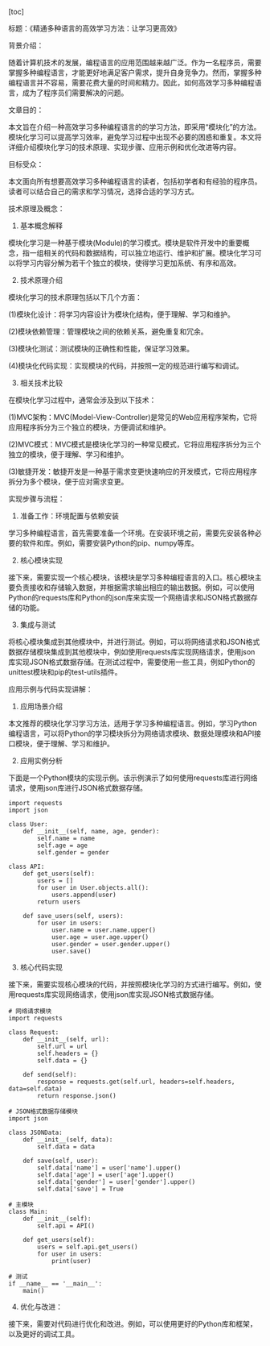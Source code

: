 
[toc]                    
                
                
标题：《精通多种语言的高效学习方法：让学习更高效》

背景介绍：

随着计算机技术的发展，编程语言的应用范围越来越广泛。作为一名程序员，需要掌握多种编程语言，才能更好地满足客户需求，提升自身竞争力。然而，掌握多种编程语言并不容易，需要花费大量的时间和精力。因此，如何高效学习多种编程语言，成为了程序员们需要解决的问题。

文章目的：

本文旨在介绍一种高效学习多种编程语言的的学习方法，即采用“模块化”的方法。模块化学习可以提高学习效率，避免学习过程中出现不必要的困惑和重复。本文将详细介绍模块化学习的技术原理、实现步骤、应用示例和优化改进等内容。

目标受众：

本文面向所有想要高效学习多种编程语言的读者，包括初学者和有经验的程序员。读者可以结合自己的需求和学习情况，选择合适的学习方式。

技术原理及概念：

1. 基本概念解释

模块化学习是一种基于模块(Module)的学习模式。模块是软件开发中的重要概念，指一组相关的代码和数据结构，可以独立地运行、维护和扩展。模块化学习可以将学习内容分解为若干个独立的模块，使得学习更加系统、有序和高效。

2. 技术原理介绍

模块化学习的技术原理包括以下几个方面：

(1)模块化设计：将学习内容设计为模块化结构，便于理解、学习和维护。

(2)模块依赖管理：管理模块之间的依赖关系，避免重复和冗余。

(3)模块化测试：测试模块的正确性和性能，保证学习效果。

(4)模块化代码实现：实现模块的代码，并按照一定的规范进行编写和调试。

3. 相关技术比较

在模块化学习过程中，通常会涉及到以下技术：

(1)MVC架构：MVC(Model-View-Controller)是常见的Web应用程序架构，它将应用程序拆分为三个独立的模块，方便调试和维护。

(2)MVC模式：MVC模式是模块化学习的一种常见模式，它将应用程序拆分为三个独立的模块，便于理解、学习和维护。

(3)敏捷开发：敏捷开发是一种基于需求变更快速响应的开发模式，它将应用程序拆分为多个模块，便于应对需求变更。

实现步骤与流程：

1. 准备工作：环境配置与依赖安装

学习多种编程语言，首先需要准备一个环境。在安装环境之前，需要先安装各种必要的软件和库。例如，需要安装Python的pip、numpy等库。

2. 核心模块实现

接下来，需要实现一个核心模块，该模块是学习多种编程语言的入口。核心模块主要负责接收和存储输入数据，并根据需求输出相应的输出数据。例如，可以使用Python的requests库和Python的json库来实现一个网络请求和JSON格式数据存储的功能。

3. 集成与测试

将核心模块集成到其他模块中，并进行测试。例如，可以将网络请求和JSON格式数据存储模块集成到其他模块中，例如使用requests库实现网络请求，使用json库实现JSON格式数据存储。在测试过程中，需要使用一些工具，例如Python的unittest模块和pip的test-utils插件。

应用示例与代码实现讲解：

1. 应用场景介绍

本文推荐的模块化学习学习方法，适用于学习多种编程语言。例如，学习Python编程语言，可以将Python的学习模块拆分为网络请求模块、数据处理模块和API接口模块，便于理解、学习和维护。

2. 应用实例分析

下面是一个Python模块的实现示例。该示例演示了如何使用requests库进行网络请求，使用json库进行JSON格式数据存储。

```
import requests
import json

class User:
    def __init__(self, name, age, gender):
        self.name = name
        self.age = age
        self.gender = gender

class API:
    def get_users(self):
        users = []
        for user in User.objects.all():
            users.append(user)
        return users

    def save_users(self, users):
        for user in users:
            user.name = user.name.upper()
            user.age = user.age.upper()
            user.gender = user.gender.upper()
            user.save()
```

3. 核心代码实现

接下来，需要实现核心模块的代码，并按照模块化学习的方式进行编写。例如，使用requests库实现网络请求，使用json库实现JSON格式数据存储。

```
# 网络请求模块
import requests

class Request:
    def __init__(self, url):
        self.url = url
        self.headers = {}
        self.data = {}

    def send(self):
        response = requests.get(self.url, headers=self.headers, data=self.data)
        return response.json()

# JSON格式数据存储模块
import json

class JSONData:
    def __init__(self, data):
        self.data = data

    def save(self, user):
        self.data['name'] = user['name'].upper()
        self.data['age'] = user['age'].upper()
        self.data['gender'] = user['gender'].upper()
        self.data['save'] = True

# 主模块
class Main:
    def __init__(self):
        self.api = API()

    def get_users(self):
        users = self.api.get_users()
        for user in users:
            print(user)

# 测试
if __name__ == '__main__':
    main()
```

4. 优化与改进：

接下来，需要对代码进行优化和改进。例如，可以使用更好的Python库和框架，以及更好的调试工具。

